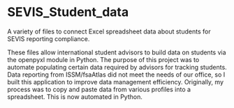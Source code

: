# SEVIS_Student_data
A variety of files to connect Excel spreadsheet data about students for SEVIS reporting compliance. 

These files allow international student advisors to build data on students via the openpyxl module in Python.
The purpose of this project was to automate populating certain data required by advisors for tracking students. Data reporting
from ISSM/fsaAtlas did not meet the needs of our office, so I built this application to improve data management efficiency.
Originally, my process was to copy and paste data from various profiles into a spreadsheet. This is now automated in Python.
